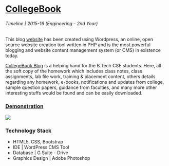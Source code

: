 # [CollegeBook](https://helpmevishal.wordpress.com/)

###### Timeline | 2015-16 (Engineering - 2nd Year)

This blog [website](https://helpmevishal.wordpress.com/) has been created using Wordpress, an online, open source website creation tool written in PHP and is the most powerful blogging and website content management system (or CMS) in existence today.

[CollegeBook Blog](https://drive.google.com/file/d/1N_xYvSvVqOwiue6j89Z6IDLcfhxrti62/view?usp=sharing) is a helping hand for the B.Tech CSE students. Here, all the soft copy of the homework which includes class notes, class assignments, lab file work, training & placement content, others details regarding any homework, e-books, notifications and updates from college, sample question papers, guidance from faculties, and many more other interesting stuffs would be found and can be easily downloaded.

### [Demonstration](https://drive.google.com/file/d/1N_xYvSvVqOwiue6j89Z6IDLcfhxrti62/view?usp=sharing)

![](/WordPress%20Blog%20|%20CollegeBook/CollegeBook.gif)

### Technology Stack
* HTML5, CSS, Bootstrap
* IDE | WordPress CMS Tool
* Database | G Suite - Drive
* Graphics Design | Adobe Photoshop
